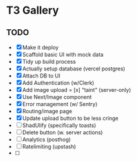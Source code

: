 # T3 Gallery
## TODO

- [x] Make it deploy
- [x] Scaffold basic UI with mock data
- [x] Tidy up build process
- [x] Actually setup database (vercel postgres)
- [x] Attach DB to UI
- [x] Add Authentication (w/Clerk)
- [X] Add image upload
= [x] "taint" (server-only)
- [x] Use Next/Image component
- [x] Error management (w/ Sentry)
- [x] Routing/image page
- [x] Update upload button to be less cringe
- [ ] ShadUIify (specifically toasts)
- [ ] Delete button (w. server actions)
- [ ] Analytics (posthog)
- [ ] Ratelimiting (upstash)
- [ ] 
